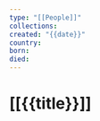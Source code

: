 ```yaml
---
type: "[[People]]"
collections: 
created: "{{date}}"
country: 
born: 
died:
---
```

# [[{{title}}]]
